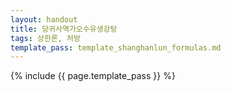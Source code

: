 ```yaml
---
layout: handout
title: 당귀사역가오수유생강탕
tags: 상한론, 처방
template_pass: template_shanghanlun_formulas.md
---
```



{% include {{ page.template_pass }} %}